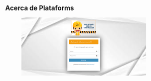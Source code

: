 

## Acerca de Plataforms


<p align="center"><a href="#" target="_blank"><img src="markdown/login.png" width="400"></a></p>
